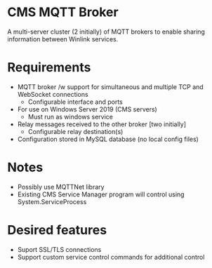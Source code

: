 # CMS MQTT Broker

A multi-server cluster (2 initially) of MQTT brokers to enable sharing information between Winlink services.  

# Requirements
* MQTT broker /w support for simultaneous and multiple TCP and WebSocket connections
  * Configurable interface and ports
* For use on Windows Server 2019 (CMS servers)
  * Must run as windows service
* Relay messages received to the other broker [two initially]
  * Configurable relay destination(s)
* Configuration stored in MySQL database (no local config files)

# Notes
* Possibly use MQTTNet library
* Existing CMS Service Manager program will control using System.ServiceProcess 

# Desired features
* Suport SSL/TLS connections 
* Support custom service control commands for additional control 





